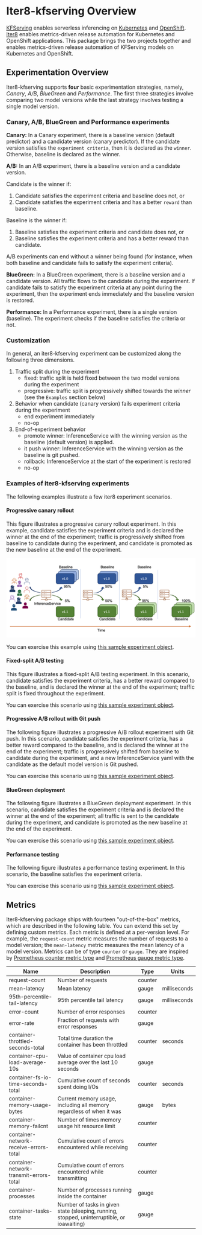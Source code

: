# Iter8-kfserving Overview

[KFServing](https://github.com/kubeflow/kfserving) enables serverless inferencing on [Kubernetes](https://kubernetes.io) and [OpenShift](https://www.openshift.com). [Iter8](https://iter8.tools) enables metrics-driven release automation for Kubernetes and OpenShift applications. This package brings the two projects together and enables metrics-driven release automation of KFServing models on Kubernetes and OpenShift.

## Experimentation Overview

Iter8-kfserving supports **four** basic experimentation strategies, namely, *Canary*, *A/B*, *BlueGreen* and *Performance*. The first three strategies involve comparing two model versions while the last strategy involves testing a single model version. 

### Canary, A/B, BlueGreen and Performance experiments

**Canary:**  In a Canary experiment, there is a baseline version (default predictor) and a candidate version (canary predictor). If the candidate version satisfies the `experiment criteria`, then it is declared as the `winner`. Otherwise, baseline is declared as the winner.

**A/B:**  In an A/B experiment, there is a baseline version and a candidate version.

Candidate is the winner if:
1. Candidate satisfies the experiment criteria and baseline does not, or
2. Candidate satisfies the experiment criteria and has a better `reward` than baseline.

Baseline is the winner if:
1. Baseline satisfies the experiment criteria and candidate does not, or
2. Baseline satisfies the experiment criteria and has a better reward than candidate.

A/B experiments can end without a winner being found (for instance, when both baseline and candidate fails to satisfy the experiment criteria).

**BlueGreen:**  In a BlueGreen experiment, there is a baseline version and a candidate version. All traffic flows to the candidate during the experiment. If candidate fails to satisfy the experiment criteria at any point during the experiment, then the experiment ends immediately and the baseline version is restored.

**Performance:**  In a Performance experiment, there is a single version (baseline). The experiment checks if the baseline satisfies the criteria or not.

### Customization
In general, an iter8-kfserving experiment can be customized along the following three dimensions.

1. Traffic split during the experiment
    * fixed: traffic split is held fixed between the two model versions during the experiment
    * progressive: traffic split is progressively shifted towards the *winner* (see the `Examples` section below)
2. Behavior when candidate (canary version) fails experiment criteria during the experiment
    * end experiment immediately
    * no-op
3. End-of-experiment behavior
    * promote winner: InferenceService with the winning version as the baseline (default version) is applied.
    * it push winner: InferenceService with the winning version as the baseline is git pushed.
    * rollback: InferenceService at the start of the experiment is restored
    * no-op

### Examples of iter8-kfserving experiments
The following examples illustrate a few iter8 experiment scenarios.

#### Progressive canary rollout
This figure illustrates a progressive canary rollout experiment. In this example, candidate satisfies the experiment criteria and is declared the winner at the end of the experiment; traffic is progressively shifted from baseline to candidate during the experiment, and candidate is promoted as the new baseline at the end of the experiment.

![Progressive canary rollout](images/iter8-kfserving-canary.png)

You can exercise this example using [this sample experiment object](../samples/experiments/progressivecanaryrollout.yaml).


#### Fixed-split A/B testing
This figure illustrates a fixed-split A/B testing experiment. In this scenario, candidate satisfies the experiment criteria, has a better reward compared to the baseline, and is declared the winner at the end of the experiment; traffic split is fixed throughout the experiment.

You can exercise this scenario using [this sample experiment object](../samples/experiments/fixedsplitabtest.yaml).

#### Progressive A/B rollout with Git push
The following figure illustrates a progressive A/B rollout experiment with Git push. In this scenario, candidate satisfies the experiment criteria, has a better reward compared to the baseline, and is declared the winner at the end of the experiment; traffic is progressively shifted from baseline to candidate during the experiment, and a new InferenceService yaml with the candidate as the default model version is Git pushed.

You can exercise this scenario using [this sample experiment object](../samples/experiments/progressiveabrolloutwithgitpush.yaml).

#### BlueGreen deployment
The following figure illustrates a BlueGreen deployment experiment. In this scenario, candidate satisfies the experiment criteria and is declared the winner at the end of the experiment; all traffic is sent to the candidate during the experiment, and candidate is promoted as the new baseline at the end of the experiment. 

You can exercise this scenario using [this sample experiment object](../samples/experiments/bluegreendeployment.yaml).

#### Performance testing
The following figure illustrates a performance testing experiment. In this scenario, the baseline satisfies the experiment criteria.

You can exercise this scenario using [this sample experiment object](../samples/experiments/performancetest.yaml).

## Metrics

Iter8-kfserving package ships with fourteen "out-of-the-box" metrics, which are described in the following table. You can extend this set by defining custom metrics. Each metric is defined at a per-version level. For example, the `request-count` metric measures the number of requests to a model version; the `mean-latency` metric measures the mean latency of a model version. Metrics can be of type `counter` or `gauge`. They are inspired by [Prometheus counter metric type](https://prometheus.io/docs/concepts/metric_types/#counter) and [Prometheus gauge metric type](https://prometheus.io/docs/concepts/metric_types/#gauge).

|Name   |Description    |Type   |Units  |
|---    |----           |---    |---    |
|request-count  | Number of requests      | counter   |    |
|mean-latency   | Mean latency    | gauge      | milliseconds |
|95th-percentile-tail-latency   | 95th percentile tail latency    | gauge      | milliseconds |
|error-count   | Number of error responses    | counter      |  |
|error-rate   | Fraction of requests with error responses    | gauge      |  |
|container-throttled-seconds-total   | Total time duration the container has been throttled    | counter      | seconds |
|container-cpu-load-average-10s   | Value of container cpu load average over the last 10 seconds    | gauge      | |
|container-fs-io-time-seconds-total   | Cumulative count of seconds spent doing I/Os    | counter      | seconds |
|container-memory-usage-bytes   | Current memory usage, including all memory regardless of when it was    | gauge      | bytes |
|container-memory-failcnt   | Number of times memory usage hit resource limit    | counter      | |
|container-network-receive-errors-total   | Cumulative count of errors encountered while receiving    | counter      | |
|container-network-transmit-errors-total   | Cumulative count of errors encountered while transmitting    | counter      | |
|container-processes   | Number of processes running inside the container    | gauge      | |
|container-tasks-state   | Number of tasks in given state (sleeping, running, stopped, uninterruptible, or ioawaiting)    | gauge      | |
